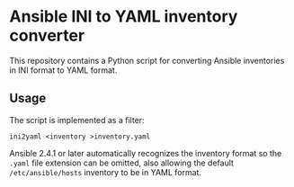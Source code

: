 Ansible INI to YAML inventory converter
=======================================

This repository contains a Python script for converting Ansible inventories in INI format to YAML format.

Usage
-----

The script is implemented as a filter:

    ini2yaml <inventory >inventory.yaml

Ansible 2.4.1 or later automatically recognizes the inventory format so the `.yaml` file extension can be omitted,
also allowing the default `/etc/ansible/hosts` inventory to be in YAML format.
